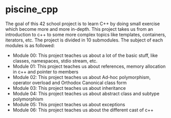 # piscine_cpp
The goal of this 42 school project is to learn C++ by doing small exercise which become more and more in-depth. This project takes us from an introduction to c++ to some more complex topics like templates, containers, iterators, etc. The project is divided in 10 submodules. The subject of each modules is as followed:
  - Module 00: This project teaches us about a lot of the basic stuff, like classes, namespaces, stdio stream, etc.
  - Module 01: This project teaches us about references, memory allocation in c++ and pointer to members
  - Module 02: This project teaches us about Ad-hoc polymorphism, operator overload and Orthodox Canonical class form
  - Module 03: This project teaches us about inheritance
  - Module 04: This project teaches us about abstract class and subtype polymorphism
  - Module 05: This project teaches us about exceptions
  - Module 06: This project teaches us about the different cast of c++
